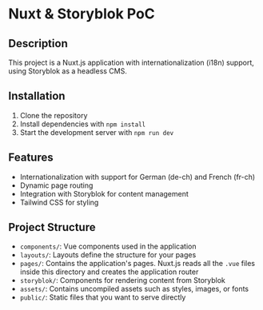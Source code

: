 # Nuxt & Storyblok PoC

## Description

This project is a Nuxt.js application with internationalization (i18n) support, using Storyblok as a headless CMS.

## Installation

1. Clone the repository
2. Install dependencies with `npm install`
3. Start the development server with `npm run dev`

## Features

- Internationalization with support for German (de-ch) and French (fr-ch)
- Dynamic page routing
- Integration with Storyblok for content management
- Tailwind CSS for styling

## Project Structure

- `components/`: Vue components used in the application
- `layouts/`: Layouts define the structure for your pages
- `pages/`: Contains the application's pages. Nuxt.js reads all the `.vue` files inside this directory and creates the application router
- `storyblok/`: Components for rendering content from Storyblok
- `assets/`: Contains uncompiled assets such as styles, images, or fonts
- `public/`: Static files that you want to serve directly